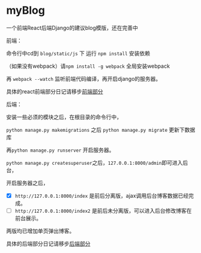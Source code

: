 # myBlog
一个前端React后端Django的建议blog模版，还在完善中

前端：

命令行中cd到 `blog/static/js` 下 运行 `npm install` 安装依赖

（如果没有webpack）请`npm install -g webpack` 全局安装webpack 

再 `webpack --watch` 监听前端代码编译，再开启django的服务器。

具体的react前端部分日记请移步[前端部分](blog/static/js/README.md)

后端：

安装一些必须的模块之后，在根目录的命令行中，

`python manage.py makemigrations` 之后 `python manage.py migrate` 更新下数据库

再`python manage.py runserver` 开启服务器。

`python manage.py createsuperuser`之后，`127.0.0.1:8000/admin`即可进入后台，

开启服务器之后，

- [x] `http://127.0.0.1:8000/index`  是前后分离版，ajax调用后台博客数据已经完成。
- [ ] `http://127.0.0.1:8000/index2` 是前后未分离版，可以进入后台修改博客在前台展示。

两版均已增加单页弹出博客。

具体的后端部分日记请移步[后端部分](blog/README.md)